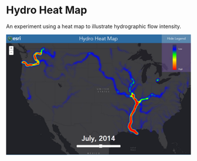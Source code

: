 # Hydro Heat Map
An experiment using a heat map to illustrate hydrographic flow intensity.

![](./img/screenshot.png)

